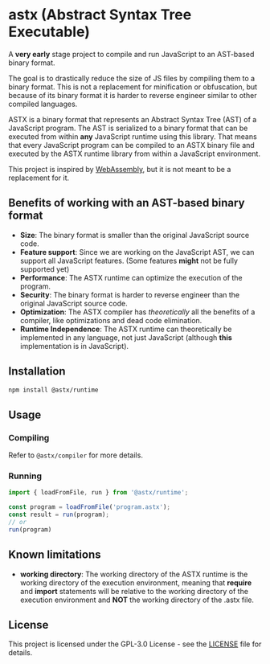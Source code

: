 # astx (Abstract Syntax Tree Executable)
A **very early** stage project to compile and run JavaScript to an AST-based binary format.

The goal is to drastically reduce the size of JS files by compiling them to a binary format.
This is not a replacement for minification or obfuscation, but because of its binary format it is harder to reverse engineer similar to other compiled languages.

ASTX is a binary format that represents an Abstract Syntax Tree (AST) of a JavaScript program.
The AST is serialized to a binary format that can be executed from within **any** JavaScript runtime using this library.
That means that every JavaScript program can be compiled to an ASTX binary file and executed by the ASTX runtime library from within a JavaScript environment.

This project is inspired by [WebAssembly](https://webassembly.org/), but it is not meant to be a replacement for it.

## Benefits of working with an AST-based binary format
- **Size**: The binary format is smaller than the original JavaScript source code.
- **Feature support**: Since we are working on the JavaScript AST, we can support all JavaScript features. (Some features **might** not be fully supported yet)
- **Performance**: The ASTX runtime can optimize the execution of the program.
- **Security**: The binary format is harder to reverse engineer than the original JavaScript source code.
- **Optimization**: The ASTX compiler has *theoretically* all the benefits of a compiler, like optimizations and dead code elimination.
- **Runtime Independence**: The ASTX runtime can theoretically be implemented in any language, not just JavaScript (although **this** implementation is in JavaScript).

## Installation
```bash
npm install @astx/runtime
```

## Usage

### Compiling
Refer to `@astx/compiler` for more details.

### Running
```javascript
import { loadFromFile, run } from '@astx/runtime';

const program = loadFromFile('program.astx');
const result = run(program); 
// or
run(program)
```

## Known limitations
- **working directory**: The working directory of the ASTX runtime is the working directory of the execution environment, meaning that **require** and **import** statements will be relative to the working directory of the execution environment and **NOT** the working directory of the .astx file.

## License
This project is licensed under the GPL-3.0 License - see the [LICENSE](LICENSE) file for details.

